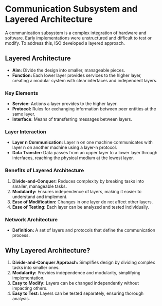# Communication Subsystem and Layered Architecture

A communication subsystem is a complex integration of hardware and software. Early implementations were unstructured and difficult to test or modify. To address this, ISO developed a layered approach.

## Layered Architecture

- **Aim:** Divide the design into smaller, manageable pieces.
- **Function:** Each lower layer provides services to the higher layer, creating a modular system with clear interfaces and independent layers.

### Key Elements

- **Service:** Actions a layer provides to the higher layer.
- **Protocol:** Rules for exchanging information between peer entities at the same layer.
- **Interface:** Means of transferring messages between layers.

### Layer Interaction

- **Layer n Communication:** Layer n on one machine communicates with layer n on another machine using a layer-n protocol.
- **Data Transfer:** Data passes from an upper layer to a lower layer through interfaces, reaching the physical medium at the lowest layer.

### Benefits of Layered Architecture

1. **Divide-and-Conquer:** Reduces complexity by breaking tasks into smaller, manageable tasks.
2. **Modularity:** Ensures independence of layers, making it easier to understand and implement.
3. **Ease of Modification:** Changes in one layer do not affect other layers.
4. **Ease of Testing:** Each layer can be analyzed and tested individually.

### Network Architecture

- **Definition:** A set of layers and protocols that define the communication process.

## Why Layered Architecture?

1. **Divide-and-Conquer Approach:** Simplifies design by dividing complex tasks into smaller ones.
2. **Modularity:** Provides independence and modularity, simplifying implementation.
3. **Easy to Modify:** Layers can be changed independently without impacting others.
4. **Easy to Test:** Layers can be tested separately, ensuring thorough analysis.

